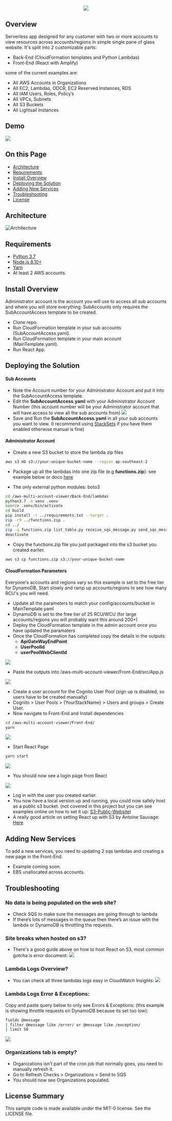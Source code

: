 <h1 align="center">
<img src="images/frontpage.png"></a>
</h1>

## Overview

Serverless app designed for any customer with two or more accounts to view resources across accounts/regions in simple single pane of glass website. It's split into 2 customizable parts:

- Back-End (CloudFormation templates and Python Lambdas)
- Front-End (React with Amplify)

some of the current examples are:

- All AWS Accounts in Organizations
- All EC2, Lambdas, ODCR, EC2 Reserved Instances, RDS
- All IAM Users, Roles, Policy’s
- All VPCs, Subnets
- All S3 Buckets
- All Lightsail Instances

## Demo

<!-- ![Demo](https://aws-multi-account-viewer-site.s3-ap-southeast-2.amazonaws.com/demo.gif) -->
<img src="images/demo.gif"></a>

## On this Page
- [Architecture](#architecture)
- [Requirements](#Requirements)
- [Install Overview](#install-overview) 
- [Deploying the Solution](#deploying-the-solution)
- [Adding New Services](#adding-new-services)
- [Troubleshooting](#Troubleshooting)
- [License](#license)

## Architecture

![Architecture](images/AWS-Multi-Account-Overview.png)

## Requirements

- [Python 3.7](https://www.python.org/downloads/)
- [Node.js 8.10+](https://nodejs.org/en/)
- [Yarn](https://yarnpkg.com/en/)
- At least 2 AWS accounts.

## Install Overview

Administrator account is the account you will use to access all sub accounts and where you will store everything.
SubAccounts only requires the SubAccountAccess template to be created.

- Clone repo.
- Run CloudFormation template in your sub accounts (SubAccountAccess.yaml).
- Run CloudFormation template in your main account (MainTemplate.yaml).
- Run React App.

## Deploying the Solution

#### Sub Accounts

- Note the Account number for your Administrator Account and put it into the SubAccountAccess template.
- Edit the __SubAccountAccess.yaml__ with your Administrator Account Number (this account number will be your Administrator account that will have access to view all the sub accounts from)
![](images/sub-account.png)
- Save and Run the __SubAccountAccess.yaml__ in all your sub accounts you want to view. (I recommend using [StackSets](https://docs.aws.amazon.com/AWSCloudFormation/latest/UserGuide/what-is-cfnstacksets.html) if you have them enabled otherwise manual is fine)

#### Administrator Account

- Create a new S3 bucket to store the lambda zip files

```bash
aws s3 mb s3://your-unique-bucket-name --region ap-southeast-2
```
- Package up all the lambdas into one zip file (e.g __functions.zip__): see example below or doco [here](https://docs.aws.amazon.com/lambda/latest/dg/lambda-python-how-to-create-deployment-package.html) 

- The only external python modules: boto3

```bash
cd /aws-multi-account-viewer/Back-End/lambdas
python3.7 -m venv .venv
source .venv/bin/activate
cd build
pip install -r ../requirements.txt --target .
zip -r9 ../functions.zip .
cd ../
zip -g functions.zip list_table.py receive_sqs_message.py send_sqs_message.py
deactivate
```

- Copy the functions.zip file you just packaged into the s3 bucket you created earlier.

```bash
aws s3 cp functions.zip s3://your-unique-bucket-name
```

#### CloudFormation Parameters

Everyone's accounts and regions vary so this example is set to the free tier for DynamoDB, Start slowly and ramp up accounts/regions to see how many RCU's you will need.

- Update all the parameters to match your config/accounts/bucket in MainTemplate.yaml
- DynamoDB is set to the free tier of 25 RCU/WCU (for large accounts/regions you will probably want this around 200+)
- Deploy the CloudFormation template in the admin account once you have updated the paramaters
- Once the CloudFormation has completed copy the details in the outputs:
    - __ApiGateWayEndPoint__
    - __UserPoolId__
    - __userPoolWebClientId__

![](images/cloudformation-outputs.png)

- Paste the outputs into /aws-multi-account-viewer/Front-End/src/App.js

![](images/cognito.png)

- Create a user account for the Cognito User Pool (sign up is disabled, so users have to be created manually)
- Cognito > User Pools > {YourStackName} > Users and groups > Create User.
- Now navigate to Front-End and Install dependencies

```bash
cd /aws-multi-account-viewer/Front-End/
yarn
```
![](images/yarn-2.png)

- Start React Page

```bash
yarn start
```
![](images/yarn.png)

- You should now see a login page from React

![](images/login-complete.png)

- Log in with the user you created earlier.
- You now have a local version up and running, you could now safely host as a public s3 bucket. 
(not covered in this project but you can see examples online on how to set it up: [S3-Public-Website](https://docs.aws.amazon.com/AmazonS3/latest/dev/HostingWebsiteOnS3Setup.html))
- A really good article on setting React up with S3 by Antoine Sauvage: [Here](https://medium.com/ovrsea/deploy-automatically-a-react-app-on-amazon-s3-iam-within-minutes-da6cb0096d55)


## Adding New Services

To add a new services, you need to updating 2 sqs lambdas and creating a new page in the Front-End. 

- Example coming soon.
- EBS unallocated across accounts.

## Troubleshooting

### No data is being populated on the web site?

- Check SQS to make sure the messages are going through to lambda
- If there’s lots of messages in the queue then there’s an issue with the lambda or DynamoDB is throttling the requests.

### Site breaks when hosted on s3?

- There's a good guide above on how to host React on S3, most common gotcha is error document:
![](images/s3-sample.png)

### Lambda Logs Overview?

- You can check all three lambdas logs easy in CloudWatch Insights:
![](images/sample-insights.png)

### Lambda Logs Error & Exceptions:

Copy and paste query below to only see Errors & Exceptions:
(this example is showing throttle requests on DynamoDB because its set too low):

```bash
fields @message 
| filter @message like /error/ or @message like /exception/
| limit 50
```
![](images/sample-exception.png)

### Organizations tab is empty?
- Organizations isn't part of the cron job that normally goes, you need to manually refresh it.
- Go to Refresh Checks > Organizations > Send to SQS
- You should now see Organizations populated.

## License Summary

This sample code is made available under the MIT-0 license. See the LICENSE file.